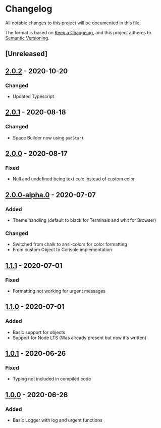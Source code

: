 # Changelog
All notable changes to this project will be documented in this file.

The format is based on [Keep a Changelog](https://keepachangelog.com/en/1.0.0/),
and this project adheres to [Semantic Versioning](https://semver.org/spec/v2.0.0.html).

## [Unreleased]

## [2.0.2] - 2020-10-20

### Changed

- Updated Typescript

## [2.0.1] - 2020-08-18

### Changed

- Space Builder now using `padStart`

## [2.0.0] - 2020-08-17

### Fixed

- Null and undefined being text colo instead of custom color

## [2.0.0-alpha.0] - 2020-07-07

### Added

- Theme handling (default to black for Terminals and whit for Browser)

### Changed

- Switched from chalk to ansi-colors for color formatting
- From custom Object to Console implementation

## [1.1.1] - 2020-07-01

### Fixed

- Formatting not working for urgent messages

## [1.1.0] - 2020-07-01

### Added

- Basic support for objects
- Support for Node LTS (Was already present but now it's written)

## [1.0.1]() - 2020-06-26

### Fixed

- Typing not included in compiled code

## [1.0.0]() - 2020-06-26

### Added

- Basic Logger with log and urgent functions

[2.0.2]: https://github.com/dzeiocom/libs/releases/tag/%40dzeio%2Flogger%402.0.2
[2.0.1]: https://github.com/dzeiocom/libs/releases/tag/%40dzeio%2Flogger%402.0.1
[2.0.0]: https://github.com/dzeiocom/libs/releases/tag/%40dzeio%2Flogger%402.0.0
[2.0.0-alpha.0]: https://github.com/dzeiocom/libs/releases/tag/%40dzeio%2Flogger%402.0.0-alpha.0
[1.1.1]: https://github.com/dzeiocom/libs/releases/tag/%40dzeio%2Flogger%401.1.1
[1.1.0]: https://github.com/dzeiocom/libs/releases/tag/%40dzeio%2Flogger%401.1.0
